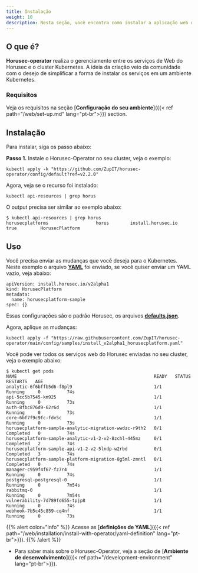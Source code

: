```yaml
---
title: Instalação
weight: 10
description: Nesta seção, você encontra como instalar a aplicação web do Horusec no seu ambiente usando Operator.
---
```


## **O que é?** 

**Horusec-operator** realiza o gerenciamento entre os serviços de Web do Horusec e o cluster Kubernetes. A ideia da criação veio da comunidade com o desejo de simplificar a forma de instalar os serviços em um ambiente Kubernetes.

### **Requisitos** 

Veja os requisitos na seção [**Configuração do seu ambiente**]({{< ref path="/web/set-up.md" lang="pt-br">}}) section.  


## **Instalação**
Para instalar, siga os passo abaixo:  
 
**Passo 1.** Instale o Horusec-Operator no seu cluster, veja o exemplo:

```
kubectl apply -k "https://github.com/ZupIT/horusec-operator/config/default?ref=v2.2.0"
```

Agora, veja se o recurso foi instalado: 

```
kubectl api-resources | grep horus
```

O output precisa ser similar ao exemplo abaixo:

```
$ kubectl api-resources | grep horus                                                           
horusecplatforms                  horus        install.horusec.io             true         HorusecPlatform
```


## **Uso**

Você precisa enviar as mudanças que você deseja para o Kubernetes. Neste exemplo o arquivo [**YAML**](https://github.com/ZupIT/horusec-operator/blob/main/config/samples/install_v2alpha1_horusecplatform.yaml) foi enviado, se você quiser enviar um YAML vazio, veja abaixo: 

```
apiVersion: install.horusec.io/v2alpha1
kind: HorusecPlatform
metadata:
  name: horusecplatform-sample
spec: {}
```
Essas configurações são o padrão Horusec, os arquivos [**defaults.json**](https://github.com/ZupIT/horusec-operator/blob/main/defaults.json).

Agora, aplique as mudanças: 

```
kubectl apply -f "https://raw.githubusercontent.com/ZupIT/horusec-operator/main/config/samples/install_v2alpha1_horusecplatform.yaml"
```
Você pode ver todos os serviços web do Horusec enviadas no seu cluster, veja o exemplo abaixo: 

```
$ kubectl get pods
NAME                                                    READY   STATUS      RESTARTS   AGE
analytic-6f6bffb5d6-f8pl9                               1/1     Running     0          74s
api-5cc5b7545-km925                                     1/1     Running     0          73s
auth-8fbc876d9-62r6d                                    1/1     Running     0          73s
core-6bf7f9c9fc-fdv5c                                   1/1     Running     0          73s
horusecplatform-sample-analytic-migration-wwdzc-r9th2   0/1     Completed   0          74s
horusecplatform-sample-analytic-v1-2-v2-8zchl-445mz     0/1     Completed   2          74s
horusecplatform-sample-api-v1-2-v2-5lndp-w2rbd          0/1     Completed   3          74s
horusecplatform-sample-platform-migration-8g5ml-zmntl   0/1     Completed   0          74s
manager-c959f4f67-fz7r4                                 1/1     Running     0          74s
postgresql-postgresql-0                                 1/1     Running     0          7m54s
rabbitmq-0                                              1/1     Running     0          7m54s
vulnerability-7d789fd655-tpjp8                          1/1     Running     0          74s
webhook-7b5c45c859-cq4nf                                1/1     Running     0          73s
```
{{% alert color="info" %}}
Acesse as [**definições de YAML**]({{< ref path="/web/installation/install-with-operator/yaml-definition" lang="pt-br">}}). 
{{% /alert %}}

- Para saber mais sobre o Horusec-Operator, veja a seção de [**Ambiente de desenvolvimento**]({{< ref path="/development-environment" lang="pt-br">}}). 